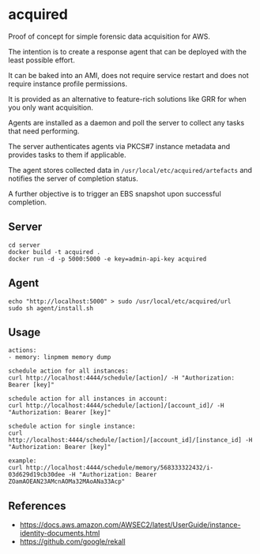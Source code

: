 # acquired

Proof of concept for simple forensic data acquisition for AWS.

The intention is to create a response agent that can be deployed with the least possible effort.

It can be baked into an AMI, does not require service restart and does not require instance profile permissions.

It is provided as an alternative to feature-rich solutions like GRR for when you only want acquisition.

Agents are installed as a daemon and poll the server to collect any tasks that need performing.

The server authenticates agents via PKCS#7 instance metadata and provides tasks to them if applicable.

The agent stores collected data in `/usr/local/etc/acquired/artefacts` and notifies the server of completion status.

A further objective is to trigger an EBS snapshot upon successful completion.

## Server
```
cd server
docker build -t acquired .
docker run -d -p 5000:5000 -e key=admin-api-key acquired
```

## Agent
```
echo "http://localhost:5000" > sudo /usr/local/etc/acquired/url
sudo sh agent/install.sh
```

## Usage
```
actions:
- memory: linpmem memory dump

schedule action for all instances:
curl http://localhost:4444/schedule/[action]/ -H "Authorization: Bearer [key]"

schedule action for all instances in account:
curl http://localhost:4444/schedule/[action]/[account_id]/ -H "Authorization: Bearer [key]"

schedule action for single instance:
curl http://localhost:4444/schedule/[action]/[account_id]/[instance_id] -H "Authorization: Bearer [key]"

example:
curl http://localhost:4444/schedule/memory/568333322432/i-03d629d19cb30dee -H "Authorization: Bearer ZOamAOEAN23AMcnAOMa32MAoANa33Acp"
```

## References
- https://docs.aws.amazon.com/AWSEC2/latest/UserGuide/instance-identity-documents.html
- https://github.com/google/rekall
